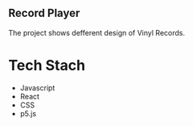 ## Record Player 
The project shows defferent design of Vinyl Records.

# Tech Stach
- Javascript
- React
- CSS
- p5.js

